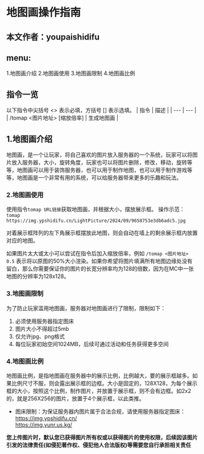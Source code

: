 # 地图画操作指南
## 本文作者：youpaishidifu
## menu:
1.地图画介绍
2.地图画使用
3.地图画限制
4.地图画比例

## 指令一览
以下指令中尖括号 <> 表示必填，方括号 [] 表示选填。
| 指令 | 描述 |
| --- | --- |
| /tomap <图片地址> [缩放倍率] | 生成地图画 |


## 1.地图画介绍
地图画，是一个让玩家，将自己喜欢的图片放入服务器的一个系统，玩家可以将图片放入服务器，大小，旋转角度，玩家也可以将图片删除，修改，移动，旋转等等，地图画可以用于装饰服务器，也可以用于制作地图，也可以用于制作游戏等等，地图画是一个非常有用的系统，可以给服务器带来更多的乐趣和玩法。

### 2.地图画使用
使用指令`tomap URL链接`获取地图画，并根据大小，摆放展示框。
操作示范：
`tomap https://img.ypshidifu.cn/LightPicture/2024/09/9658753e3db6adc5.jpg`

对着展示框阵列的左下角展示框摆放此地图，则会自动在墙上的剩余展示框内放置对应的地图。

如果图片太大或太小可以尝试在指令后加入缩放倍率，例如 `/tomap <图片地址> 0.5` 表示将以原图的50%大小渲染。如果你希望将图片填满所有地图边缘处没有留白，那么你需要保证你的图片的长宽分辨率均为128的倍数，因为在MC中一张地图的分辨率为128x128。

### 3.地图画限制
为了防止玩家滥用地图画，服务器对地图画进行了限制，限制如下：
1. 必须使用服务器指定图床
2. 图片大小不得超过5mb
3. 仅允许jpg、png格式
4. 每位玩家初始空间1024MB，后续可通过活动和任务获得更多空间

### 4.地图画比例
地图画比例，是指地图画在服务器中的展示比例，比例越大，要的展示框越多。如果比例尺寸不服，则会露出展示框的边框。大小是固定的，128X128，为每个展示框的大小，按照这个比例，制作图片，并放置于展示框，则不会有边框。如2x2的，就是256X256的图片，放置于4个展示框，以此类推。


- 图床限制：为保证服务器内图片属于合法合规，请使用服务器指定图床：https://img.ypshidifu.cn/ <br>
https://img.yunr.us.kg/


**您上传图片时，默认您已获得图片所有权或以获得图片的使用权限，后续因该图片引发的法律责任(如侵犯著作权、侵犯他人合法版权)等需要您自行承担相关责任**

